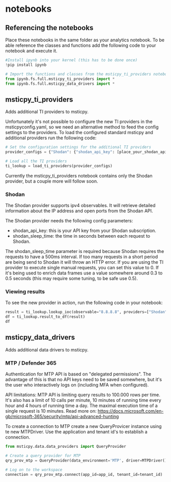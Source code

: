 # notebooks

## Referencing the notebooks

Place these notebooks in the same folder as your analytics notebook. To be able reference the classes and functions add the following code to your notebook and execute it.

```python
#Install ipynb into your kernel (this has to be done once)
!pip install ipynb

# Import the functions and classes from the msticpy_ti_providers notebook
from ipynb.fs.full.msticpy_ti_providers import *
from ipynb.fs.full.msticpy_data_drivers import *
```

## msticpy_ti_providers

Adds additional TI providers to msticpy.

Unfortunately it's not possible to configure the new TI providers in the msticpyconfig.yaml, so we need an alternative method to feed the config settings to the providers.
To load the configured standard msticpy and additional providers run the following code:

```python
# Set the configuration settings for the additional TI providers
provider_configs = {"Shodan": {"shodan_api_key": [place_your_shodan_api_key_here], "shodan_sleep_time": 0.4}}

# Load all the TI providers
ti_lookup = load_ti_providers(provider_configs)
```
Currently the msticpy_ti_providers notebook contains only the Shodan provider, but a couple more will follow soon. 

### Shodan
The Shodan provider supports ipv4 observables. It will retrieve detailed information about the IP address and open ports from the Shodan API.

The Shodan provider needs the following config parameters:

* shodan_api_key: this is your API key from your Shodan subscription.
* shodan_sleep_time: the time in seconds between each request to Shodan.

The shodan_sleep_time parameter is required because Shodan requires the requests to have a 500ms interval. If too many requests in a short period are being send to Shodan it will throw an HTTP error.
If you are using the TI provider to execute single manual requests, you can set this value to 0. If it's being used to enrich data frames use a value somewhere around 0.3 to 0.5 seconds (this may require some tuning, to be safe use 0.5).

### Viewing results
To see the new provider in action, run the following code in your notebook:

```python
result = ti_lookup.lookup_ioc(observable="8.8.8.8", providers=["Shodan"])
df = ti_lookup.result_to_df(result)
df
```

## msticpy_data_drivers

Adds additional data drivers to msticpy.

### MTP / Defender 365
Authentication for MTP API is based on "delegated permissions". The advantage of this is that no API keys need to be saved somewhere, but it's the user who interactively logs on (including MFA when configured).

API limitations:
MTP API is limiting query results to 100.000 rows per time. It's also has a limit of 10 calls per minute, 10 minutes of running time every hour and 4 hours of running time a day. The maximal execution time of a single request is 10 minutes. Read more on:
https://docs.microsoft.com/en-gb/microsoft-365/security/mtp/api-advanced-hunting

To create a connection to MTP create a new QueryProvicer instance using te new MTPDriver. Use the application and tenant id's to establish a connection.

```python
from msticpy.data.data_providers import QueryProvider

# Create a query provider for MTP
qry_prov_mtp = QueryProvider(data_environment='MTP', driver=MTPDriver())

# Log on to the workspace
connection = qry_prov_mtp.connect(app_id=app_id, tenant_id=tenant_id)
```

